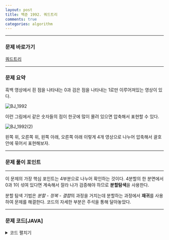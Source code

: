 ```yaml
---
layout: post
title: 백준 1992. 쿼드트리
comments: true
categories: algorithm
---
```


- - -
### 문제 바로가기
[쿼드트리](https://www.acmicpc.net/problem/1992)
- - -

### 문제 요약
흑백 영상에서 흰 점을 나타내는 0과 검은 점을 나타내는 1로만 이루어져있는 영상이 있다. 

![BJ_1992](https://user-images.githubusercontent.com/39397110/109831349-b0e01400-7c82-11eb-93c2-e4a64be95289.png)

이런 그림에서 같은 숫자들의 점이 한곳에 많이 몰려 있으면 압축해서 표현할 수 있다.

![BJ_1992(2)](https://user-images.githubusercontent.com/39397110/109832063-5e532780-7c83-11eb-8f18-c590aba20411.png)


왼쪽 위, 오른쪽 위, 왼쪽 아래, 오른쪽 아래 이렇게 4개 영상으로 나누어 압축해서 괄호 안에 묶어서 표현해보자.
- - -


###  문제 풀이 포인트
- - -

이 문제의 가장 핵심 포인트는 4부분으로 나누어 확인하는 것이다. 
4분할의 한 분면에서 0과 1이 섞여 있다면 계속해서 잘라 나가 검증해야 하므로 **분할탐색**을 사용한다.

분할 탐색 기법은 *분할 - 정복 - 결합*의 과정을 거치는데 분할하는 과정에서 **재귀**를 사용하여 문제를 해결한다.
코드의 자세한 부분은 주석을 통해 달아놓았다.


- - -
###  문제 코드[JAVA]
<details>
<summary>코드 펼치기</summary>
<div markdown="1">

- - -
```java

import java.io.BufferedReader;
import java.io.BufferedWriter;
import java.io.IOException;
import java.io.InputStreamReader;
import java.io.OutputStreamWriter;
import java.util.StringTokenizer;

public class Main {
  static int[][] map;
  static BufferedReader in = new BufferedReader(new InputStreamReader(System.in));
  static BufferedWriter out = new BufferedWriter(new OutputStreamWriter(System.out));
  public static void main(String[] args) throws IOException {
    
    StringTokenizer st = new StringTokenizer(in.readLine());
    int N = Integer.parseInt(st.nextToken());
    
    map = new int[N][N];
    
    for(int i = 0; i < N; i++) {
      String str = in.readLine();
      for(int j = 0; j < N; j++) {
        map[i][j] = Integer.parseInt(str.substring(j, j+1));
      }
    }
    func(0, 0, N);
    out.flush();
    out.close();
    in.close();
  }
  // 입력받은 사이즈에서 반씩 줄여나가기
  // 입력받은 좌표는 잘린 상자의 제일 왼쪽 위
  private static void func(int x, int y, int size) throws IOException {
    // 잘린 점의 크기가 1일경우 그 점의 값을 적고 리턴
    if(size == 1) { 
      out.append(map[x][y] + "");
      return;
    }
    // 전체 값이 다 같은지 확인하고
    // 같으면 그 값을 적어주고 리턴
    // 같지 않으면 쪼개기 진행
    
    // 1. 전체 값이 같은지 확인
    boolean flag = true;
    int first = map[x][y];
    for(int i = x; i < x + size; i++) {
      L:for(int j = y; j < y + size; j++) {
        if(map[i][j] != first) {
          flag = false;
          break L;
        }
      }
    }
    // 2.  전체 값이 같다면 적고 리턴
    if(flag) {
      out.append(first+ "");
      return;
    }
    // 3. 전체 값이 같지 않다면 쪼개기
    // 시작할때 괄호 열기로 시작하니까 괄호 먼저 써주기
    out.append("(");
    for(int i = 0; i < 2; i++) {
      for(int j= 0; j < 2; j++) {
        func(x + size/2*i, y + size/2*j, size/2);
      }
    }
    // 끌나면 괄호닫기
    out.append(")");

  }
}



```

</div>
</details>

